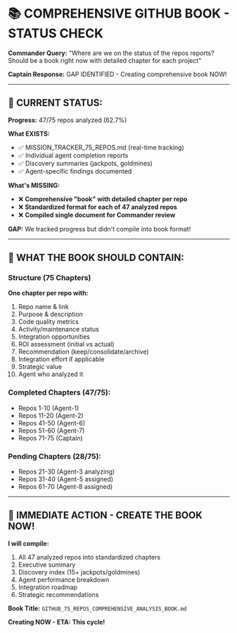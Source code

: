 # 📚 COMPREHENSIVE GITHUB BOOK - STATUS CHECK

**Commander Query:** "Where are we on the status of the repos reports? Should be a book right now with detailed chapter for each project"

**Captain Response:** GAP IDENTIFIED - Creating comprehensive book NOW!

---

## 🚨 CURRENT STATUS:

**Progress:** 47/75 repos analyzed (62.7%)

**What EXISTS:**
- ✅ MISSION_TRACKER_75_REPOS.md (real-time tracking)
- ✅ Individual agent completion reports
- ✅ Discovery summaries (jackpots, goldmines)
- ✅ Agent-specific findings documented

**What's MISSING:**
- ❌ **Comprehensive "book" with detailed chapter per repo**
- ❌ **Standardized format for each of 47 analyzed repos**
- ❌ **Compiled single document for Commander review**

**GAP:** We tracked progress but didn't compile into book format!

---

## 📖 WHAT THE BOOK SHOULD CONTAIN:

### Structure (75 Chapters)
**One chapter per repo with:**
1. Repo name & link
2. Purpose & description
3. Code quality metrics
4. Activity/maintenance status
5. Integration opportunities
6. ROI assessment (initial vs actual)
7. Recommendation (keep/consolidate/archive)
8. Integration effort if applicable
9. Strategic value
10. Agent who analyzed it

### Completed Chapters (47/75):
- Repos 1-10 (Agent-1)
- Repos 11-20 (Agent-2)
- Repos 41-50 (Agent-6)
- Repos 51-60 (Agent-7)
- Repos 71-75 (Captain)

### Pending Chapters (28/75):
- Repos 21-30 (Agent-3 analyzing)
- Repos 31-40 (Agent-5 assigned)
- Repos 61-70 (Agent-8 assigned)

---

## 🚀 IMMEDIATE ACTION - CREATE THE BOOK NOW!

**I will compile:**
1. All 47 analyzed repos into standardized chapters
2. Executive summary
3. Discovery index (15+ jackpots/goldmines)
4. Agent performance breakdown
5. Integration roadmap
6. Strategic recommendations

**Book Title:** `GITHUB_75_REPOS_COMPREHENSIVE_ANALYSIS_BOOK.md`

**Creating NOW - ETA: This cycle!**


